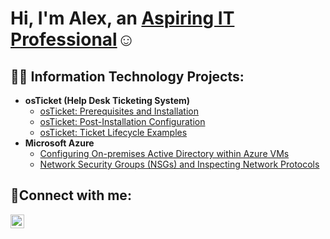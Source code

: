 <h1>Hi, I'm Alex, an <a href="https://www.linkedin.com/in/alexedmunds"> Aspiring IT Professional</a>☺</h1>

<h2>👨‍💻 Information Technology Projects:</h2>

- <b>osTicket (Help Desk Ticketing System)</b>
  - [osTicket: Prerequisites and Installation](https://github.com/AlexITtech/osticket-prereqs)
  - [osTicket: Post-Installation Configuration](https://github.com/AlexITtech/post-install-config)
  - [osTicket: Ticket Lifecycle Examples](https://github.com/AlexITtech/ticket-lifecycle)
- <b>Microsoft Azure</b>
  - [Configuring On-premises Active Directory within Azure VMs](https://github.com/AlexITtech/configure-ad)
  - [Network Security Groups (NSGs) and Inspecting Network Protocols](https://github.com/AlexITtech/azure-network-protocols)

<h2>🤳Connect with me:</h2>

[<img align="left" alt="Alex | LinkedIn" width="22px" src="https://cdn.jsdelivr.net/npm/simple-icons@v3/icons/linkedin.svg" />][linkedin]


[linkedin]: https://www.linkedin.com/in/alexedmunds


<!--
**joshmadakor1/joshmadakor1** is a ✨ _special_ ✨ repository because its `README.md` (this file) appears on your GitHub profile.

Here are some ideas to get you started:

- 🔭 I’m currently working on ...
- 🌱 I’m currently learning ...
- 👯 I’m looking to collaborate on ...
- 🤔 I’m looking for help with ...
- 💬 Ask me about ...
- 📫 How to reach me: ...
- 😄 Pronouns: ...
- ⚡ Fun fact: ...
-->
